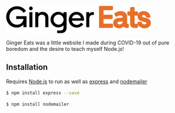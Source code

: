 ![Ginger Eats Logo](https://raw.githubusercontent.com/tylastrog/ginger-eats/master/public/img/logo.png?token=AE33P6DKWSUYEXRTMNYSDW27FSB6I)

Ginger Eats was a little website I made during COVID-19 out of pure boredom and the desire to teach myself Node.js!

## Installation

Requires [Node.js](https://nodejs.org/en/) to run as well as [express](https://expressjs.com/) and [nodemailer](https://nodemailer.com/about/)

```bash
$ npm install express --save
```
```bash
$ npm install nodemailer
```
